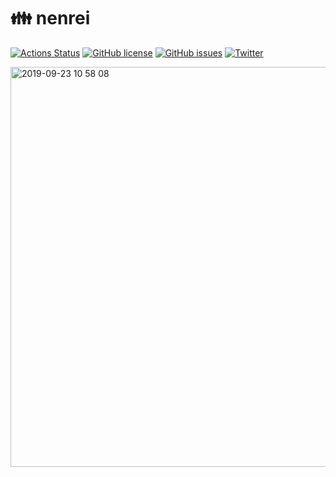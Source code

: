 # :family: nenrei

[![Actions Status](https://github.com/sprout2000/nenrei/workflows/github%20pages/badge.svg)](https://github.com/{owner}/{repo}/actions)
[![GitHub license](https://img.shields.io/github/license/sprout2000/nenrei)](https://github.com/sprout2000/nenrei/blob/master/LICENSE.txt)
[![GitHub issues](https://img.shields.io/github/issues/sprout2000/nenrei)](https://github.com/sprout2000/nenrei/issues)
[![Twitter](https://img.shields.io/twitter/url/https/github.com/sprout2000/nenrei?style=social)](https://twitter.com/intent/tweet?text=Wow:&url=https%3A%2F%2Fgithub.com%2Fsprout2000%2Fnenrei)

<img width="640" alt="2019-09-23 10 58 08" src="https://user-images.githubusercontent.com/52094761/65398256-1de64d80-ddf1-11e9-8226-aac952c502fe.png">
